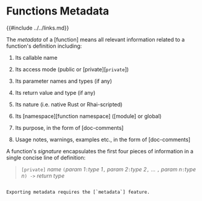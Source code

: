 Functions Metadata
==================

{{#include ../../links.md}}

The _metadata_ of a [function] means all relevant information related to a function's
definition including:

1. Its callable name

2. Its access mode (public or [private][`private`])

3. Its parameter names and types (if any)

4. Its return value and type (if any)

5. Its nature (i.e. native Rust or Rhai-scripted)

6. Its [namespace][function namespace] ([module] or global)

7. Its purpose, in the form of [doc-comments]

8. Usage notes, warnings, examples etc., in the form of [doc-comments]

A function's _signature_ encapsulates the first four pieces of information in a single concise line
of definition:

> `[private]` _name_ `(`_param 1_`:`_type 1_`,` _param 2_`:`_type 2_`,` ... `,` _param n_`:`_type n_`) ->` _return type_

~~~admonish warning "Requires `metadata`"

Exporting metadata requires the [`metadata`] feature.
~~~
